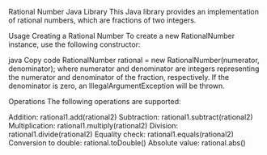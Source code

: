 Rational Number Java Library
This Java library provides an implementation of rational numbers, which are fractions of two integers.

Usage
Creating a Rational Number
To create a new RationalNumber instance, use the following constructor:

java
Copy code
RationalNumber rational = new RationalNumber(numerator, denominator);
where numerator and denominator are integers representing the numerator and denominator of the fraction, respectively. If the denominator is zero, an IllegalArgumentException will be thrown.

Operations
The following operations are supported:

Addition: rational1.add(rational2)
Subtraction: rational1.subtract(rational2)
Multiplication: rational1.multiply(rational2)
Division: rational1.divide(rational2)
Equality check: rational1.equals(rational2)
Conversion to double: rational.toDouble()
Absolute value: rational.abs()
